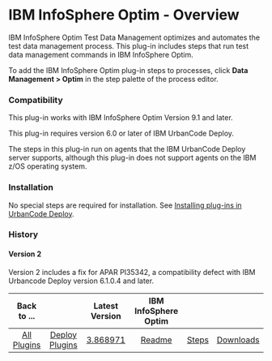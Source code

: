 
# IBM InfoSphere Optim - Overview

IBM InfoSphere Optim Test Data Management optimizes and automates the test data management process. This plug-in includes steps that run test data management commands in IBM InfoSphere Optim.

To add the IBM InfoSphere Optim plug-in steps to processes, click **Data Management > Optim** in the step palette of the process editor.

### Compatibility

This plug-in works with IBM InfoSphere Optim Version 9.1 and later.

This plug-in requires version 6.0 or later of IBM UrbanCode Deploy.

The steps in this plug-in run on agents that the IBM UrbanCode Deploy server supports, although this plug-in does not support agents on the IBM z/OS operating system.

### Installation

No special steps are required for installation. See [Installing plug-ins in UrbanCode Deploy](https://community.ibm.com/community/user/wasdevops/blogs/laurel-dickson-bull1/2022/06/13/install-plugins "Installing plug-ins in UrbanCode Deploy").

### History

#### Version 2

Version 2 includes a fix for APAR PI35342, a compatibility defect with IBM Urbancode Deploy version 6.1.0.4 and later.


|Back to ...||Latest Version|IBM InfoSphere Optim |||
| :---: | :---: | :---: | :---: | :---: | :---: |
|[All Plugins](../../index.md)|[Deploy Plugins](../README.md)|[3.868971](https://raw.githubusercontent.com/UrbanCode/IBM-UCD-PLUGINS/main/files/optim/optim-3.868971.zip)|[Readme](README.md)|[Steps](steps.md)|[Downloads](downloads.md)|
